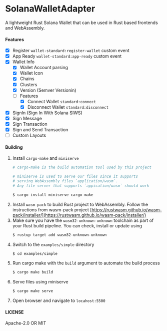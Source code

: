 # SolanaWalletAdapter
A lightweight Rust Solana Wallet that can be used in Rust based frontends and WebAssembly.

#### Features
- [x] Register `wallet-standard:register-wallet` custom event
- [x] App Ready `wallet-standard:app-ready` custom event
- [x] Wallet Info
    - [x] Wallet Account parsing
    - [x] Wallet Icon
    - [x] Chains
    - [x] Clusters
    - [x] Version (Semver Versionin)
    - [ ] Features
        - [x] Connect Wallet `standard:connect`
        - [x] Disconnect Wallet `standard:disconnect`
- [x] SignIn (Sign In With Solana SIWS)
- [x] Sign Message
- [x] Sign Transaction
- [x] Sign and Send Transaction
- [ ] Custom Layouts 

#### Building
1. Install `cargo-make` and `miniserve`
    ```sh
    # cargo-make is the build automation tool used by this project
    
    # miniserve is used to serve our files since it supports
    # serving WebAssembly files `application/wasm`.
    # Any file server that supports `appication/wasm` should work

    $ cargo install miniserve cargo-make
    ```
2. Install `wasm-pack` to build Rust project to WebAssembly. Follow the instructions from wasm-pack project [https://rustwasm.github.io/wasm-pack/installer/](https://rustwasm.github.io/wasm-pack/installer/)
3. Make sure you have the `wasm32-unknown-unknown` toolchain as part of your Rust build pipeline. You can check, install or update using 
    ```sh
    $ rustup target add wasm32-unknown-unknown
    ```
4. Switch to the `examples/simple` directory
    ```sh
    $ cd examples/simple
    ```
5. Run cargo make with the `build` argument to automate the build process
    ```sh
    $ cargo make build
    ```
6. Serve files using miniserve 
    ```sh
    $ cargo make serve
    ```
7. Open browser and navigate to `locahost:5500`


#### LICENSE
Apache-2.0 OR MIT

